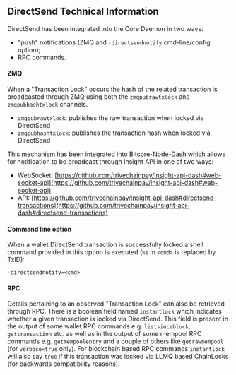 ## DirectSend Technical Information

DirectSend has been integrated into the Core Daemon in two ways:
* "push" notifications (ZMQ and `-directsendnotify` cmd-line/config option);
* RPC commands.

#### ZMQ

When a "Transaction Lock" occurs the hash of the related transaction is broadcasted through ZMQ using both the `zmqpubrawtxlock` and `zmqpubhashtxlock` channels.

* `zmqpubrawtxlock`: publishes the raw transaction when locked via DirectSend
* `zmqpubhashtxlock`: publishes the transaction hash when locked via DirectSend

This mechanism has been integrated into Bitcore-Node-Dash which allows for notification to be broadcast through Insight API in one of two ways:
* WebSocket: [https://github.com/trivechainpay/insight-api-dash#web-socket-api](https://github.com/trivechainpay/insight-api-dash#web-socket-api)
* API: [https://github.com/trivechainpay/insight-api-dash#directsend-transactions](https://github.com/trivechainpay/insight-api-dash#directsend-transactions)

#### Command line option

When a wallet DirectSend transaction is successfully locked a shell command provided in this option is executed (`%s` in `<cmd>` is replaced by TxID):

```
-directsendnotify=<cmd>
```

#### RPC

Details pertaining to an observed "Transaction Lock" can also be retrieved through RPC. There is a boolean field named `instantlock` which indicates whether a given transaction is locked via DirectSend. This field is present in the output of some wallet RPC commands e.g. `listsinceblock`, `gettransaction` etc. as well as in the output of some mempool RPC commands e.g. `getmempoolentry` and a couple of others like `getrawmempool` (for `verbose=true` only). For blockchain based RPC commands `instantlock` will also say `true` if this transaction was locked via LLMQ based ChainLocks (for backwards compatibility reasons).
